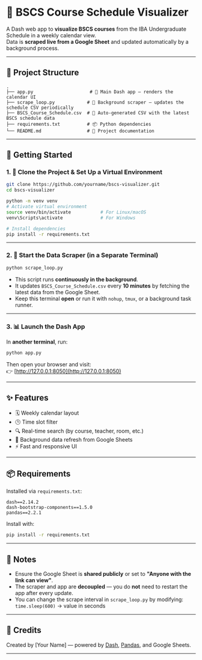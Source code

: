 # 📘 BSCS Course Schedule Visualizer

A Dash web app to **visualize BSCS courses** from the IBA Undergraduate Schedule in a weekly calendar view.  
Data is **scraped live from a Google Sheet** and updated automatically by a background process.

---

## 📁 Project Structure

```
.
├── app.py                     # 🎨 Main Dash app – renders the calendar UI
├── scrape_loop.py            # 🔁 Background scraper – updates the schedule CSV periodically
├── BSCS_Course_Schedule.csv  # 📄 Auto-generated CSV with the latest BSCS schedule data
├── requirements.txt          # 📦 Python dependencies
└── README.md                 # 📘 Project documentation
```

---

## 🚀 Getting Started

### 1. 🔧 Clone the Project & Set Up a Virtual Environment

```bash
git clone https://github.com/yourname/bscs-visualizer.git
cd bscs-visualizer

python -m venv venv
# Activate virtual environment
source venv/bin/activate           # For Linux/macOS
venv\Scripts\activate              # For Windows

# Install dependencies
pip install -r requirements.txt
```

---

### 2. 🧼 Start the Data Scraper (in a Separate Terminal)

```bash
python scrape_loop.py
```

- This script runs **continuously in the background**.
- It updates `BSCS_Course_Schedule.csv` every **10 minutes** by fetching the latest data from the Google Sheet.
- Keep this terminal **open** or run it with `nohup`, `tmux`, or a background task runner.

---

### 3. 📊 Launch the Dash App

In **another terminal**, run:

```bash
python app.py
```

Then open your browser and visit:  
👉 [http://127.0.0.1:8050](http://127.0.0.1:8050)

---

## ✨ Features

- 🗓️ Weekly calendar layout
- 🕒 Time slot filter
- 🔍 Real-time search (by course, teacher, room, etc.)
- 🔁 Background data refresh from Google Sheets
- ⚡ Fast and responsive UI

---

## 📦 Requirements

Installed via `requirements.txt`:

```
dash==2.14.2
dash-bootstrap-components==1.5.0
pandas==2.2.1
```

Install with:

```bash
pip install -r requirements.txt
```

---

## 📎 Notes

- Ensure the Google Sheet is **shared publicly** or set to **"Anyone with the link can view"**.
- The scraper and app are **decoupled** — you do **not** need to restart the app after every update.
- You can change the scrape interval in `scrape_loop.py` by modifying:  
  `time.sleep(600)` → value in seconds

---

## 🙌 Credits

Created by [Your Name] — powered by [Dash](https://dash.plotly.com/), [Pandas](https://pandas.pydata.org/), and Google Sheets.

---
